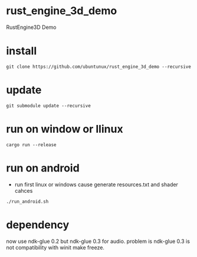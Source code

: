 # rust_engine_3d_demo
RustEngine3D Demo

# install
```
git clone https://github.com/ubuntunux/rust_engine_3d_demo --recursive
```

# update
```
git submodule update --recursive
```

# run on window or llinux
```
cargo run --release
```

# run on android
- run first linux or windows cause generate resources.txt and shader cahces
```
./run_android.sh
```

# dependency
now use ndk-glue 0.2 but ndk-glue 0.3 for audio.
problem is ndk-glue 0.3 is not compatibility with winit make freeze.
